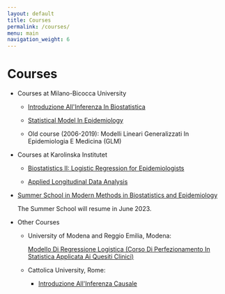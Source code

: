 ```yaml
---
layout: default
title: Courses
permalink: /courses/
menu: main
navigation_weight: 6
---
```


Courses
=====================

- Courses at Milano-Bicocca University

  - [Introduzione All'Inferenza In Biostatistica](https://elearning.unimib.it/course/info.php?id=45369)

  - [Statistical Model In Epidemiology](https://elearning.unimib.it/course/info.php?id=45360)

  - Old course (2006-2019): Modelli Lineari Generalizzati In Epidemiologia E Medicina (GLM)
- Courses at Karolinska Institutet

  - [Biostatistics II: Logistic Regression for Epidemiologists](https://kiwas.ki.se/katalog/katalog/kurs/9326;jsessionid=3391b1003bdeca674227a50638c4?lang=en)

  - [Applied Longitudinal Data Analysis](https://kiwas.ki.se/katalog/katalog/kurs/9335)
- [Summer School in Modern Methods in Biostatistics and Epidemiology](http://www.biostatepi.org/)

  The Summer School will resume in June 2023.
- Other Courses

  - University of Modena and Reggio Emilia, Modena:

    [Modello Di Regressione Logistica (Corso Di Perfezionamento In Statistica Applicata Ai Quesiti Clinici)](https://statisticamedica.unimore.it/wp-content/uploads/2022/03/Locandina-XII-Edizione-CdP-Statistica-Applicata-ai-Quesiti-Clinici.pdf)

  - Cattolica University, Rome:

    - [Introduzione All'Inferenza Causale](https://offertaformativa.unicatt.it/master-epidemiologia-e-biostatistica)


<div style="height:50px"></div>

<!---
Useful teaching material
=====================

- [Incidence and mortality of Prostate Cancer in Sweden, gif over time](/downloads/map_rate.gif)  

- [Visualizing multivariate logistic regression (document)](http://rpubs.com/alecri/multivLogistic)  

- [Visualize Type I/II errors: one-sample (z-)test of means](http://alessiocrippa.com/shiny/hp_err)

- [Difference between Binomial and Poisson distribution (web app)](http://alessiocrippa.com/shiny/bin_poi)  

- [Discrete random variables (lab document)](http://rpubs.com/alecri/discr_rv)

- [The Normal distribution (lab document)](http://rpubs.com/alecri/norm_rv)

- [Multivariable (2 dim) linear regression with no interaction (plot)](https://plot.ly/~alecri/216/no-interaction)

- [Multivariable (2 dim) linear regression with interaction (plot)](https://plot.ly/~alecri/214/interaction)
-->
